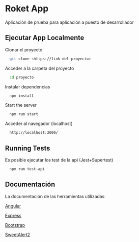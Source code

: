 
# Roket App
Aplicación de prueba para aplicación a puesto de desarrollador




## Ejecutar App Localmente

Clonar el proyecto

```bash
  git clone <https://link-del-proyecto>
```

Acceder a la carpeta del proyecto

```bash
  cd proyecto
```

Instalar dependencias

```bash
  npm install
```

Start the server

```bash
  npm run start
```

Acceder al navegador (localhost)
```bash
  http://localhost:3000/
```

## Running Tests

Es posible ejecutar los test de la api (Jest+Supertest)

```bash
  npm run test-api
```


## Documentación

La documentación de las herramientas utilizadas:

[Angular](https://v12.angular.io/docs)

[Express](https://expressjs.com/es/starter/installing.html)

[Bootstrap](https://getbootstrap.com/docs/5.3/getting-started/introduction/)

[SweetAlert2](https://sweetalert2.github.io/)


